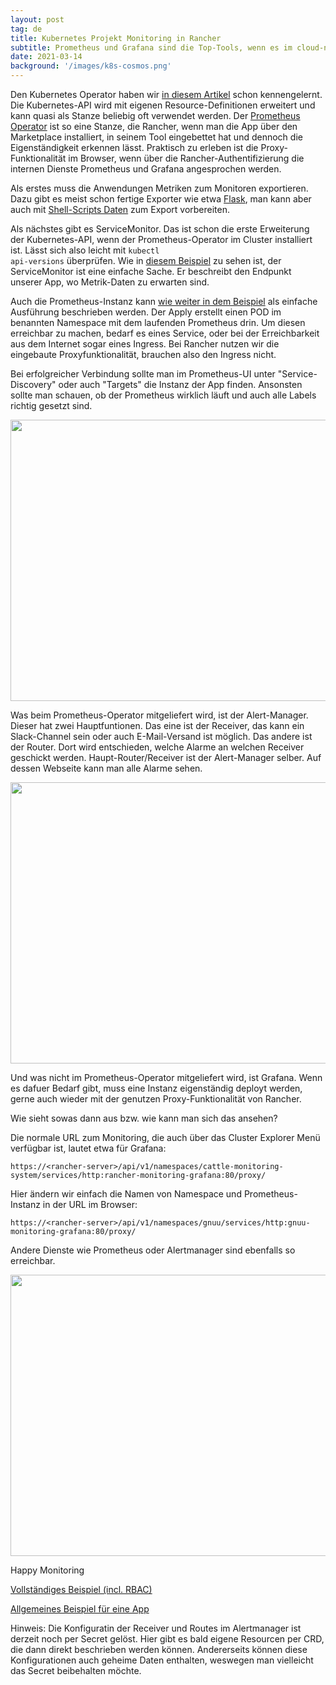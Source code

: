 ```yaml
---
layout: post
tag: de
title: Kubernetes Projekt Monitoring in Rancher
subtitle: Prometheus und Grafana sind die Top-Tools, wenn es im cloud-nativen Umfeld um Monitoring und Alarming geht. Aber so mächtig die Tools sind, so umfangreich kann auch der Konfigurationsaufwand werden. In Rancher 2.5 wurde das bislang integrierte Prometheus Monitoring komplett überarbeitet. Mit Prometheus Operator gibt es schon eine fertige Lösung für den Cluster-Owner. Der Project-Owner kann seine eigene Monitoring-Instanz erstellen und diese nach seinen Ansprüchen verwaltet.
date: 2021-03-14
background: '/images/k8s-cosmos.png'
---
```


Den Kubernetes Operator haben wir <a href="https://blog.eumelnet.de/blogs/blog8.php/schwarzer-guertel-dan-5-kubernetes-operator">in diesem Artikel</a> schon kennengelernt. Die Kubernetes-API wird mit eigenen Resource-Definitionen erweitert und kann quasi als Stanze beliebig oft verwendet werden. Der <a href="https://github.com/prometheus-operator">Prometheus Operator</a> ist so eine Stanze, die Rancher, wenn man die App über den Marketplace installiert, in seinem Tool eingebettet hat und dennoch die Eigenständigkeit erkennen lässt. Praktisch zu erleben ist die Proxy-Funktionalität im Browser, wenn über die Rancher-Authentifizierung die internen Dienste Prometheus und Grafana angesprochen werden. 

Als erstes muss die Anwendungen Metriken zum Monitoren exportieren. Dazu gibt es meist schon fertige Exporter wie etwa <a href="https://pypi.org/project/prometheus-flask-exporter/">Flask</a>, man kann aber auch mit <a href="https://github.com/prometheus-community/node-exporter-textfile-collector-scripts/blob/master/md_info_detail.sh">Shell-Scripts Daten</a> zum Export vorbereiten.

Als nächstes gibt es ServiceMonitor. Das ist schon die erste Erweiterung der Kubernetes-API, wenn der Prometheus-Operator im Cluster installiert ist. Lässt sich also leicht mit <code>kubectl api-versions</code> überprüfen. Wie in <a href="https://github.com/prometheus-operator/kube-prometheus/blob/main/examples/example-app/servicemonitor-frontend.yaml">diesem Beispiel</a> zu sehen ist, der ServiceMonitor ist eine einfache Sache. Er beschreibt den Endpunkt unserer App, wo Metrik-Daten zu erwarten sind.

Auch die Prometheus-Instanz kann <a href="https://github.com/prometheus-operator/kube-prometheus/blob/main/examples/example-app/prometheus-frontend.yaml">wie weiter in dem Beispiel</a> als einfache Ausführung beschrieben werden. Der Apply erstellt einen POD im benannten Namespace mit dem laufenden Prometheus drin. Um diesen erreichbar zu machen, bedarf es eines Service, oder bei der Erreichbarkeit aus dem Internet sogar eines Ingress. Bei Rancher nutzen wir die eingebaute Proxyfunktionalität, brauchen also den Ingress nicht.

Bei erfolgreicher Verbindung sollte man im Prometheus-UI unter "Service-Discovery" oder auch "Targets" die Instanz der App finden. Ansonsten sollte man schauen, ob der Prometheus wirklich läuft und auch alle Labels richtig gesetzt sind.

<img src="/k8sblog/images/2021-03-14-1.png" width="900" height="450" />

Was beim Prometheus-Operator mitgeliefert wird, ist der Alert-Manager. Dieser hat zwei Hauptfuntionen. Das eine ist der Receiver, das kann ein Slack-Channel sein oder auch E-Mail-Versand ist möglich. Das andere ist der Router. Dort wird entschieden, welche Alarme an welchen Receiver geschickt werden. Haupt-Router/Receiver ist der Alert-Manager selber. Auf dessen Webseite kann man alle Alarme sehen.

<img src="/k8sblog/images/2021-03-14-2.png" width="900" height="450" />

Und was nicht im Prometheus-Operator mitgeliefert wird, ist Grafana. Wenn es dafuer Bedarf gibt, muss eine Instanz eigenständig deployt werden, gerne auch wieder mit der genutzen Proxy-Funktionalität von Rancher.

Wie sieht sowas dann aus bzw. wie kann man sich das ansehen?

Die normale URL zum Monitoring, die auch über das Cluster Explorer Menü verfügbar ist, lautet etwa für Grafana:

`https://<rancher-server>/api/v1/namespaces/cattle-monitoring-system/services/http:rancher-monitoring-grafana:80/proxy/`

Hier ändern wir einfach die Namen von Namespace und Prometheus-Instanz in der URL im Browser:

`https://<rancher-server>/api/v1/namespaces/gnuu/services/http:gnuu-monitoring-grafana:80/proxy/` 

Andere Dienste wie Prometheus oder Alertmanager sind ebenfalls so erreichbar.

<img src="/k8sblog/images/2021-03-14-3.png" width="900" height="450" />

Happy Monitoring

[Vollständiges Beispiel (incl. RBAC)](https://github.com/gnuu-de/k8s/tree/master/monitoring)

[Allgemeines Beispiel für eine App](https://github.com/prometheus-operator/kube-prometheus/tree/main/examples/example-app)

Hinweis: Die Konfiguratin der Receiver und Routes im Alertmanager ist derzeit noch per Secret gelöst. Hier gibt es bald eigene Resourcen per CRD, die dann direkt beschrieben werden können. Andererseits können diese Konfigurationen auch geheime Daten enthalten, weswegen man vielleicht das Secret beibehalten möchte.
